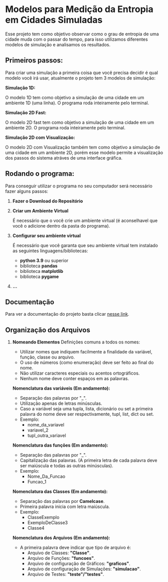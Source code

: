 # Modelos para Medição da Entropia em Cidades Simuladas
Esse projeto tem como objetivo observar como o grau de entropia de uma cidade muda com o passar do tempo, para isso utilizamos diferentes modelos de simulação e analisamos os resultados.

## **Primeiros passos:**

Para criar uma simulação a primeira coisa que você precisa decidir é qual modelo você irá usar, atualmente o projeto tem 3 modelos de simulação:

**Simulação 1D:**

O modelo 1D tem como objetivo a simulação de uma cidade em um ambiente 1D (uma linha). O programa roda inteiramente pelo terminal.

**Simulação 2D Fast:**

O modelo 2D fast tem como objetivo a simulação de uma cidade em um ambiente 2D. O programa roda inteiramente pelo terminal.

**Simulação 2D com Visualização:**

O modelo 2D com Visualização também tem como objetivo a simulação de uma cidade em um ambiente 2D, porém esse modelo permite a visualização dos passos do sistema atráves de uma interface gráfica.

## **Rodando o programa:**
Para conseguir utilizar o programa no seu computador será necessário fazer alguns passos:

1. **Fazer o Download do Repositório**

2. **Criar um Ambiente Virtual**

    É necessário que o você crie um ambiente virtual (é aconselhavel que você o adicione dentro da pasta do programa).

3. **Configurar seu ambiente virtual**

    É necessário que você garanta que seu ambiente virtual tem instalado as seguintes linguagens/bibliotecas:
    - **python 3.9** ou superior
    - biblioteca **pandas**
    - biblioteca **matplotlib**
    - biblioteca **pygame**

4. **...**

## **Documentação**
Para ver a documentação do projeto basta clicar [nesse link](Documentation.md).

## **Organização dos Arquivos**

1. **Nomeando Elementos**
    Definições comuns a todos os nomes:
    * Utilizar nomes que indiquem facilmente a finalidade da variável, função, classe ou arquivo.
    * O uso de números (como enumeração) deve ser feito ao final do nome.
    * Não utilizar caracteres especiais ou acentos ortográficos.
    * Nenhum nome deve conter espaços em as palavras.

    **Nomenclatura das variáveis (Em andamento):**
    - Separação das palavras por "_".
    - Utilização apenas de letras minúsculas.
    - Caso a variável seja uma tupla, lista, dicionário ou set a primeira palavra do nome deve ser respectivamente, tupl, list, dict ou set.
    - Exemplo:
        - nome_da_variavel
        - variavel_2
        - tupl_outra_variavel

    **Nomenclatura das funções (Em andamento):**
    - Separação das palavras por "_".
    - Capitalização das palavras. (A primeira letra de cada palavra deve ser maiúscula e todas as outras minúsculas).
    - Exemplo:
        - Nome_Da_Funcao
        - Funcao_1

    **Nomenclatura das Classes (Em andamento):**
    - Separação das palavras por **Camelcase**.
    - Primeira palavra inicia com letra maiúscula.
    - Exemplo:
        - ClasseExemplo
        - ExemploDeClasse3
        - Classe4

    **Nomenclatura dos Arquivos (Em andamento):**
    - A primeira palavra deve indicar que tipo de arquivo é:
        - Arquivo de Classes: **"Classe"**.
        - Arquivo de Funções: **"funcoes"**.
        - Arquivo de configuração de Gráficos: **"graficos"**.
        - Arquivo de configuração de Simulações: **"simulacao"**.
        - Arquivo de Testes: **"teste"/"testes"**.
        
        